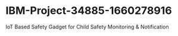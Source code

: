 # IBM-Project-34885-1660278916
IoT Based Safety Gadget for Child Safety Monitoring &amp; Notification
